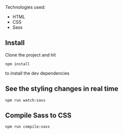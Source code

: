 Technologies used:

- HTML
- CSS
- Sass

## Install

Clone the project and hit

```
npm install
```

to install the dev dependencies

## See the styling changes in real time

```
npm run watch:sass
```

## Compile Sass to CSS

```
npm run compile:sass
```
